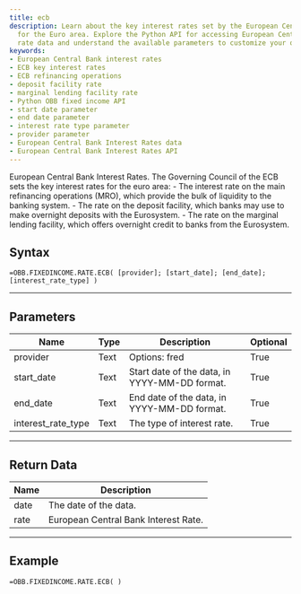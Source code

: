 ```yaml
---
title: ecb
description: Learn about the key interest rates set by the European Central Bank (ECB)
  for the Euro area. Explore the Python API for accessing European Central Bank interest
  rate data and understand the available parameters to customize your queries.
keywords: 
- European Central Bank interest rates
- ECB key interest rates
- ECB refinancing operations
- deposit facility rate
- marginal lending facility rate
- Python OBB fixed income API
- start date parameter
- end date parameter
- interest rate type parameter
- provider parameter
- European Central Bank Interest Rates data
- European Central Bank Interest Rates API
---
```


<!-- markdownlint-disable MD041 -->

European Central Bank Interest Rates.  The Governing Council of the ECB sets the key interest rates for the euro area:  - The interest rate on the main refinancing operations (MRO), which provide the bulk of liquidity to the banking system. - The rate on the deposit facility, which banks may use to make overnight deposits with the Eurosystem. - The rate on the marginal lending facility, which offers overnight credit to banks from the Eurosystem.

## Syntax

```excel wordwrap
=OBB.FIXEDINCOME.RATE.ECB( [provider]; [start_date]; [end_date]; [interest_rate_type] )
```

---

## Parameters

| Name | Type | Description | Optional |
| ---- | ---- | ----------- | -------- |
| provider | Text | Options: fred | True |
| start_date | Text | Start date of the data, in YYYY-MM-DD format. | True |
| end_date | Text | End date of the data, in YYYY-MM-DD format. | True |
| interest_rate_type | Text | The type of interest rate. | True |

---

## Return Data

| Name | Description |
| ---- | ----------- |
| date | The date of the data.  |
| rate | European Central Bank Interest Rate.  |
---

## Example

```excel wordwrap
=OBB.FIXEDINCOME.RATE.ECB( )
```

